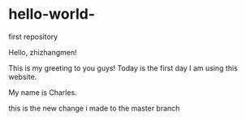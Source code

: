 # hello-world-
first repository

Hello, zhizhangmen!

This is my greeting to you guys! Today is the first day I am using this website.

My name is Charles. 

this is the new change i made to the master branch
